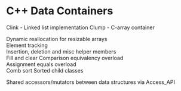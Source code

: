 C++ Data Containers
=====================

Clink - Linked list implementation
Clump - C-array container

Dynamic reallocation for resizable arrays  
Element tracking  
Insertion, deletion and misc helper members  
Fill and clear 
Comparison equivalency overload  
Assignment equals overload  
Comb sort
Sorted child classes

Shared accessors/mutators between data structures via Access_API

